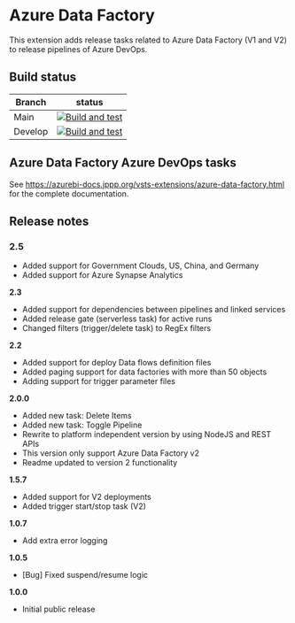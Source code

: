 # Azure Data Factory

This extension adds release tasks related to Azure Data Factory (V1 and V2) to release pipelines of Azure DevOps.

## Build status

| Branch  | status                                                                                                                                                                                                                           |
| ------- | -------------------------------------------------------------------------------------------------------------------------------------------------------------------------------------------------------------------------------- |
| Main    | [![Build and test](https://github.com/liprec/vsts-publish-adf/workflows/Build%20and%20test/badge.svg?branch=main)](https://github.com/liprec/vsts-publish-adf/actions?query=branch%3Amain+workflow%3A%22Build+and+test%22)       |
| Develop | [![Build and test](https://github.com/liprec/vsts-publish-adf/workflows/Build%20and%20test/badge.svg?branch=develop)](https://github.com/liprec/vsts-publish-adf/actions?query=branch%3Adevelop+workflow%3A%22Build+and+test%22) |

## Azure Data Factory Azure DevOps tasks

See https://azurebi-docs.jppp.org/vsts-extensions/azure-data-factory.html for the complete documentation.

## Release notes

### **2.5**

-   Added support for Government Clouds, US, China, and Germany
-   Added support for Azure Synapse Analytics

**2.3**

-   Added support for dependencies between pipelines and linked services
-   Added release gate (serverless task) for active runs
-   Changed filters (trigger/delete task) to RegEx filters

**2.2**

-   Added support for deploy Data flows definition files
-   Added paging support for data factories with more than 50 objects
-   Adding support for trigger parameter files

**2.0.0**

-   Added new task: Delete Items
-   Added new task: Toggle Pipeline
-   Rewrite to platform independent version by using NodeJS and REST APIs
-   This version only support Azure Data Factory v2
-   Readme updated to version 2 functionality

**1.5.7**

-   Added support for V2 deployments
-   Added trigger start/stop task (V2)

**1.0.7**

-   Add extra error logging

**1.0.5**

-   [Bug] Fixed suspend/resume logic

**1.0.0**

-   Initial public release
